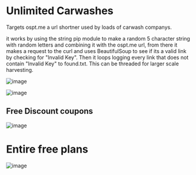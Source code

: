 # Unlimited Carwashes
Targets ospt.me a url shortner used by loads of carwash companys.

it works by using the string pip module to make a random 5 character string with random letters and combining it with the ospt.me url, from there it makes a request to the curl and uses BeautifulSoup to see if its a valid link by checking for "<body>Invalid Key</body>". Then it loops logging every link that does not contain "<body>Invalid Key</body>" to found.txt. This can be threaded for larger scale harvesting.

![image](https://user-images.githubusercontent.com/66269103/215306409-9b7b93da-202d-4f50-9594-dd1253bf5d74.png)

![image](https://user-images.githubusercontent.com/66269103/215306439-dbc18ff5-9d6e-4b20-b1f4-0d15e116505d.png)

## Free Discount coupons

![image](https://user-images.githubusercontent.com/66269103/215306639-9024bde7-4958-4edc-8396-1b875ca9426f.png)

# Entire free plans

![image](https://user-images.githubusercontent.com/66269103/215306641-7dde25a2-f679-4f48-b671-48d45d73c793.png)
